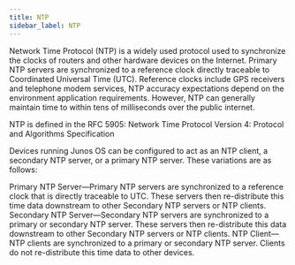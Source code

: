 ```yaml
---
title: NTP
sidebar_label: NTP
---
```

Network Time Protocol (NTP) is a widely used protocol used to synchronize the clocks of routers and other hardware devices on the Internet. Primary NTP servers are synchronized to a reference clock directly traceable to Coordinated Universal Time (UTC). Reference clocks include GPS receivers and telephone modem services, NTP accuracy expectations depend on the environment application requirements. However, NTP can generally maintain time to within tens of milliseconds over the public internet.

NTP is defined in the RFC 5905: Network Time Protocol Version 4: Protocol and Algorithms Specification

Devices running Junos OS can be configured to act as an NTP client, a secondary NTP server, or a primary NTP server. These variations are as follows:

Primary NTP Server—Primary NTP servers are synchronized to a reference clock that is directly traceable to UTC. These servers then re-distribute this time data downstream to other Secondary NTP servers or NTP clients.
Secondary NTP Server—Secondary NTP servers are synchronized to a primary or secondary NTP server. These servers then re-distribute this data downstream to other Secondary NTP servers or NTP clients.
NTP Client—NTP clients are synchronized to a primary or secondary NTP server. Clients do not re-distribute this time data to other devices.